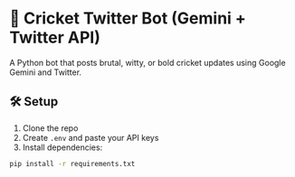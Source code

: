 # 🏏 Cricket Twitter Bot (Gemini + Twitter API)

A Python bot that posts brutal, witty, or bold cricket updates using Google Gemini and Twitter.

## 🛠 Setup

1. Clone the repo
2. Create `.env` and paste your API keys
3. Install dependencies:
```bash
pip install -r requirements.txt
